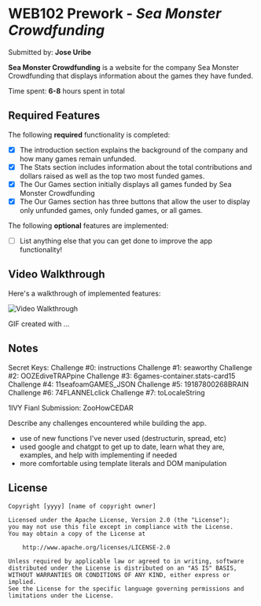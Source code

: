 # WEB102 Prework - *Sea Monster Crowdfunding*

Submitted by: **Jose Uribe**

**Sea Monster Crowdfunding** is a website for the company Sea Monster Crowdfunding that displays information about the games they have funded.

Time spent: **6-8** hours spent in total

## Required Features

The following **required** functionality is completed:

* [X] The introduction section explains the background of the company and how many games remain unfunded.
* [X] The Stats section includes information about the total contributions and dollars raised as well as the top two most funded games.
* [X] The Our Games section initially displays all games funded by Sea Monster Crowdfunding
* [X] The Our Games section has three buttons that allow the user to display only unfunded games, only funded games, or all games.

The following **optional** features are implemented:

* [ ] List anything else that you can get done to improve the app functionality!

## Video Walkthrough

Here's a walkthrough of implemented features:

<img src='[http://i.imgur.com/link/to/your/gif/file.gif](https://www.loom.com/share/a51b92f4bfaf43dfa84b608440aba828?sid=4cd92056-9073-4593-a7f6-2c56ac96f2e4)' title='Video Walkthrough' width='' alt='Video Walkthrough' />

<!-- Replace this with whatever GIF tool you used! -->
GIF created with ...  
<!-- Recommended tools:
[Kap](https://getkap.co/) for macOS
[ScreenToGif](https://www.screentogif.com/) for Windows
[peek](https://github.com/phw/peek) for Linux. -->

## Notes

Secret Keys:
Challenge #0: instructions
Challenge #1: seaworthy
Challenge #2: OOZEdiveTRAPpine
Challenge #3: 6games-container.stats-card15
Challenge #4: 11seafoamGAMES_JSON
Challenge #5: 19187800268BRAIN
Challenge #6: 74FLANNELclick
Challenge #7: toLocaleString<div>1IVY
Fianl Submission: ZooHowCEDAR

Describe any challenges encountered while building the app.

- use of new functions I've never used (destructurin, spread, etc)
- used google and chatgpt to get up to date, learn what they are, examples, and help with implementing if needed
- more comfortable using template literals and DOM manipulation

## License

    Copyright [yyyy] [name of copyright owner]

    Licensed under the Apache License, Version 2.0 (the "License");
    you may not use this file except in compliance with the License.
    You may obtain a copy of the License at

        http://www.apache.org/licenses/LICENSE-2.0

    Unless required by applicable law or agreed to in writing, software
    distributed under the License is distributed on an "AS IS" BASIS,
    WITHOUT WARRANTIES OR CONDITIONS OF ANY KIND, either express or implied.
    See the License for the specific language governing permissions and
    limitations under the License.
